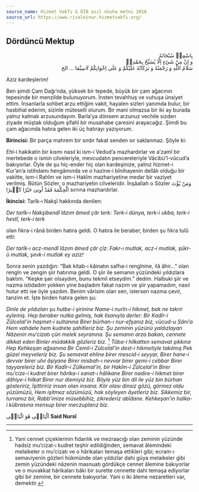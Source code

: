 ```yaml
---
source_name: Hizmet Vakfı & DİB asıl nüsha metni 2016
source_url: https://www.risaleinur.hizmetvakfi.org/
---
```

## Dördüncü Mektup
<p class="arabic" dir="rtl">بِاسْمِهٖ سُبْحَانَهُ<br/> وَ اِنْ مِنْ شَىْءٍ اِلَّا يُسَبِّحُ بِحَمْدِهٖ<br/>سَلَامُ اللّٰهِ وَ رَحْمَتُهُ وَ بَرَكَاتُهُ عَلَيْكُمْ وَ عَلٰى اِخْوَانِكُمْ لَاسِيَّمَا … الخ</p>

Aziz kardeşlerim!

Ben şimdi Çam Dağı’nda, yüksek bir tepede, büyük bir çam ağacının tepesinde bir menzilde bulunuyorum. İnsten tevahhuş ve vuhuşa ünsiyet ettim. İnsanlarla sohbet arzu ettiğim vakit, hayalen sizleri yanımda bulur, bir hasbihal ederim, sizinle müteselli olurum. Bir mani olmazsa bir iki ay burada yalnız kalmak arzusundayım. Barla’ya dönsem arzunuz vechile sizden ziyade müştak olduğum şifahî bir musahabe çaresini arayacağız. Şimdi bu çam ağacında hatıra gelen iki üç hatırayı yazıyorum.

**Birincisi:** Bir parça mahrem bir sırdır fakat senden sır saklanmaz. Şöyle ki:

Ehl-i hakikatin bir kısmı nasıl ki ism-i Vedud’a mazhardırlar ve a’zamî bir mertebede o ismin cilveleriyle, mevcudatın pencereleriyle Vâcibü’l-vücud’a bakıyorlar. Öyle de şu hiç-ender hiç olan kardeşinize, yalnız hizmet-i Kur’an’a istihdamı hengâmında ve o hazine-i bînihayenin dellâlı olduğu bir vakitte, ism-i Rahîm ve ism-i Hakîm mazhariyetine medar bir vaziyet verilmiş. Bütün Sözler, o mazhariyetin cilveleridir. İnşâallah o Sözler <span class="arabic" dir="rtl">وَمَنْ يُؤْتَ الْحِكْمَةَ فَقَدْ اُوتِىَ خَيْرًا كَثٖيرًا</span> sırrına mazhardırlar.

**İkincisi:** Tarîk-ı Nakşî hakkında denilen:

*Der tarîk-ı Nakşibendî lâzım âmed çâr terk:*
*Terk-i dünya, terk-i ukba, terk-i hestî, terk-i terk*

olan fıkra-i rânâ birden hatıra geldi. O hatıra ile beraber, birden şu fıkra tulû etti:

*Der tarîk-ı acz-mendî lâzım âmed çâr çîz:*
*Fakr-ı mutlak, acz-i mutlak, şükr-ü mutlak, şevk-i mutlak ey aziz!*

Sonra senin yazdığın: “Bak kitab-ı kâinatın safha-i rengînine, ilâ âhir…” olan rengîn ve zengin şiir hatırıma geldi. O şiir ile semanın yüzündeki yıldızlara baktım. “Keşke şair olsaydım, bunu tekmil etseydim.” dedim. Halbuki şiir ve nazma istidadım yokken yine başladım fakat nazım ve şiir yapamadım, nasıl hutur etti ise öyle yazdım. Benim vârisim olan sen, istersen nazma çevir, tanzim et. İşte birden hatıra gelen şu:

*Dinle de yıldızları şu hutbe-i şirinine*
*Name-i nurîn-i hikmet, bak ne takrir eylemiş.*
*Hep beraber nutka gelmiş, hak lisanıyla derler:*
*Bir Kadîr-i Zülcelal’in haşmet-i sultanına*
*Birer bürhan-ı nur-efşanız biz, vücud-u Sâni’a*
*Hem vahdete hem kudrete şahitleriz biz.*
*Şu zeminin yüzünü yaldızlayan*
*Nâzenin mu’cizatı çün melek seyranına.*
*Şu semanın arza bakan, cennete dikkat eden*
*Binler müdakkik gözleriz biz.* [^Hâşiye1]
*Tûba-i hilkatten semavat şıkkına*
*Hep Kehkeşan ağsanına*
*Bir Cemil-i Zülcelal’in dest-i hikmetiyle takılmış*
*Pek güzel meyveleriz biz.*
*Şu semavat ehline birer mescid-i seyyar,*
*Birer hane-i devvar birer ulvi âşiyane*
*Birer misbah-ı nevvar birer gemi-i cebbar*
*Birer tayyareleriz biz.*
*Bir Kadîr-i Zülkemal’in, bir Hakîm-i Zülcelal’in*
*Birer mu’cize-i kudret birer hârika-i sanat-ı hâlıkane*
*Birer nadire-i hikmet birer dâhiye-i hilkat*
*Birer nur âlemiyiz biz.*
*Böyle yüz bin dil ile yüz bin bürhan gösteririz,*
*İşittiririz insan olan insana.*
*Kör olası dinsiz gözü, görmez oldu yüzümüzü,*
*Hem işitmez sözümüzü, hak söyleyen âyetleriz biz.*
*Sikkemiz bir, turramız bir, Rabb’imize müsebbihiz, zikrederiz abîdane.*
*Kehkeşan’ın halka-i kübrasına mensup birer meczuplarız biz.*

<span class="arabic" dir="rtl">اَلْبَاقٖى هُوَ الْبَاقٖى</span>
**Said Nursî**

***

[^Hâşiye1]: Yani cennet çiçeklerinin fidanlık ve mezraacığı olan zeminin yüzünde hadsiz mu’cizat-ı kudret teşhir edildiğinden, semavat âlemindeki melaikeler o mu’cizatı ve o hârikaları temaşa ettikleri gibi; ecram-ı semaviyenin gözleri hükmünde olan yıldızlar dahi güya melaikeler gibi zemin yüzündeki nâzenin masnuatı gördükçe cennet âlemine bakıyorlar ve o muvakkat hârikaları bâki bir surette cennette dahi temaşa ediyorlar gibi bir zemine, bir cennete bakıyorlar. Yani o iki âleme nezaretleri var, demektir.

